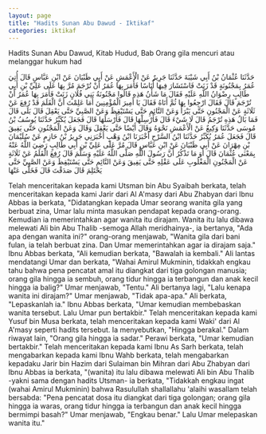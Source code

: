 ```yaml
---
layout: page
title: "Hadits Sunan Abu Dawud - Iktikaf"
categories: iktikaf
---
```


Hadits Sunan Abu Dawud, Kitab Hudud, Bab Orang gila mencuri atau melanggar hukum had

<p class="arab">
حَدَّثَنَا عُثْمَانُ بْنُ أَبِي شَيْبَةَ حَدَّثَنَا جَرِيرٌ عَنْ الْأَعْمَشِ عَنْ أَبِي ظَبْيَانَ عَنْ ابْنِ عَبَّاسٍ قَالَ أُتِيَ عُمَرُ بِمَجْنُونَةٍ قَدْ زَنَتْ فَاسْتَشَارَ فِيهَا أُنَاسًا فَأَمَرَ بِهَا عُمَرُ أَنْ تُرْجَمَ مُرَّ بِهَا عَلَى عَلِيِّ بْنِ أَبِي طَالِبٍ رِضْوَانُ اللَّهِ عَلَيْهِ فَقَالَ مَا شَأْنُ هَذِهِ قَالُوا مَجْنُونَةُ بَنِي فُلَانٍ زَنَتْ فَأَمَرَ بِهَا عُمَرُ أَنْ تُرْجَمَ قَالَ فَقَالَ ارْجِعُوا بِهَا ثُمَّ أَتَاهُ فَقَالَ يَا أَمِيرَ الْمُؤْمِنِينَ أَمَا عَلِمْتَ أَنَّ الْقَلَمَ قَدْ رُفِعَ عَنْ ثَلَاثَةٍ عَنْ الْمَجْنُونِ حَتَّى يَبْرَأَ وَعَنْ النَّائِمِ حَتَّى يَسْتَيْقِظَ وَعَنْ الصَّبِيِّ حَتَّى يَعْقِلَ قَالَ بَلَى قَالَ فَمَا بَالُ هَذِهِ تُرْجَمُ قَالَ لَا شَيْءَ قَالَ فَأَرْسِلْهَا قَالَ فَأَرْسَلَهَا قَالَ فَجَعَلَ يُكَبِّرُ حَدَّثَنَا يُوسُفُ بْنُ مُوسَى حَدَّثَنَا وَكِيعٌ عَنْ الْأَعْمَشِ نَحْوَهُ وَقَالَ أَيْضًا حَتَّى يَعْقِلَ وَقَالَ وَعَنْ الْمَجْنُونِ حَتَّى يَفِيقَ قَالَ فَجَعَلَ عُمَرُ يُكَبِّرُ حَدَّثَنَا ابْنُ السَّرْحِ أَخْبَرَنَا ابْنُ وَهْبٍ أَخْبَرَنِي جَرِيرُ بْنُ حَازِمٍ عَنْ سُلَيْمَانَ بْنِ مِهْرَانَ عَنْ أَبِي ظَبْيَانَ عَنْ ابْنِ عَبَّاسٍ قَالَ مُرَّ عَلَى عَلِيِّ بْنِ أَبِي طَالِبٍ رَضِيَ اللَّهُ عَنْهُ بِمَعْنَى عُثْمَانَ قَالَ أَوَ مَا تَذْكُرُ أَنَّ رَسُولَ اللَّهِ صَلَّى اللَّهُ عَلَيْهِ وَسَلَّمَ قَالَ رُفِعَ الْقَلَمُ عَنْ ثَلَاثَةٍ عَنْ الْمَجْنُونِ الْمَغْلُوبِ عَلَى عَقْلِهِ حَتَّى يَفِيقَ وَعَنْ النَّائِمِ حَتَّى يَسْتَيْقِظَ وَعَنْ الصَّبِيِّ حَتَّى يَحْتَلِمَ قَالَ صَدَقْتَ قَالَ فَخَلَّى عَنْهَا
</p>

Telah menceritakan kepada kami Utsman bin Abu Syaibah berkata, telah menceritakan kepada kami Jarir dari Al A'masy dari Abu Zhabyan dari Ibnu Abbas ia berkata, "Didatangkan kepada Umar seorang wanita gila yang berbuat zina, Umar lalu minta masukan pendapat kepada orang-orang. Kemudian ia memerintahkan agar wanita itu dirajam. Wanita itu lalu dibawa melewati Ali bin Abu Thalib -semoga Allah meridhainya-, ia bertanya, "Ada apa dengan wanita ini?" orang-orang menjawab, "Wanita gila dari bani fulan, ia telah berbuat zina. Dan Umar memerintahkan agar ia dirajam saja." Ibnu Abbas berkata, "Ali kemudian berkata, "Bawalah ia kembali." Ali lantas mendatangi Umar dan berkata, "Wahai Amirul Mukminin, tidakkah engkau tahu bahwa pena pencatat amal itu diangkat dari tiga golongan manusia; orang gila hingga ia sembuh, orang tidur hingga ia terbangun dan anak kecil hingga ia balig?" Umar menjawab, "Tentu." Ali bertanya lagi, "Lalu kenapa wanita ini dirajam?" Umar menjawab, "Tidak apa-apa." Ali berkata, "Lepaskanlah ia." Ibnu Abbas berkata, "Umar kemudian membebaskan wanita tersebut. Lalu Umar pun bertakbir." Telah menceritakan kepada kami Yusuf bin Musa berkata, telah menceritakan kepada kami Waki' dari Al A'masy seperti hadits tersebut. Ia menyebutkan, "Hingga berakal." Dalam riwayat lain, "Orang gila hingga ia sadar." Perawi berkata, "Umar kemudian bertakbir." Telah menceritakan kepada kami Ibnu As Sarh berkata, telah mengabarkan kepada kami Ibnu Wahb berkata, telah mengabarkan kepadaku Jarir bin Hazim dari Sulaiman bin Mihran dari Abu Zhabyan dari Ibnu Abbas ia berkata, "(wanita) itu lalu dibawa melewati Ali bin Abu Thalib -yakni sama dengan hadits Utsman- ia berkata, "Tidakkah engkau ingat (wahai Amirul Mukminin) bahwa Rasulullah shallallahu 'alaihi wasallam telah bersabda: "Pena pencatat dosa itu diangkat dari tiga golongan; orang gila hingga ia waras, orang tidur hingga ia terbangun dan anak kecil hingga bermimpi basah?" Umar menjawab, "Engkau benar." Lalu Umar melepaskan wanita itu."

<!-- https://www.hadits.id/hadits/dawud/3823 -->